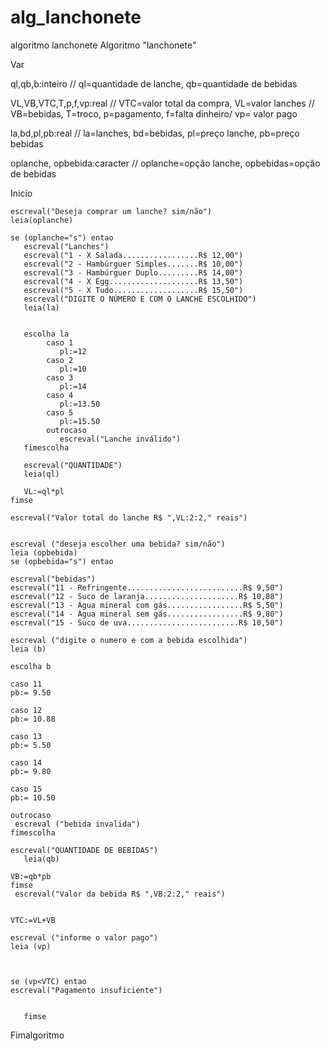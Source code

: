 # alg_lanchonete
algoritmo lanchonete
Algoritmo "lanchonete"

Var

  ql,qb,b:inteiro // ql=quantidade de lanche, qb=quantidade de bebidas

  VL,VB,VTC,T,p,f,vp:real // VTC=valor total da compra, VL=valor lanches
  // VB=bebidas, T=troco, p=pagamento, f=falta dinheiro/  vp= valor pago

  la,bd,pl,pb:real // la=lanches, bd=bebidas, pl=preço lanche, pb=preço bebidas

  oplanche, opbebida:caracter // oplanche=opção lanche, opbebidas=opção de bebidas

Inicio

    escreval("Deseja comprar um lanche? sim/não")
    leia(oplanche)

    se (oplanche="s") entao
       escreval("Lanches")
       escreval("1 - X Salada.................R$ 12,00")
       escreval("2 - Hambúrguer Simples.......R$ 10,00")
       escreval("3 - Hambúrguer Duplo.........R$ 14,00")
       escreval("4 - X Egg....................R$ 13,50")
       escreval("5 - X Tudo...................R$ 15,50")
       escreval("DIGITE O NÚMERO E COM O LANCHE ESCOLHIDO")
       leia(la)


       escolha la
            caso 1
               pl:=12
            caso 2
               pl:=10
            caso 3
               pl:=14
            caso 4
               pl:=13.50
            caso 5
               pl:=15.50
            outrocaso
               escreval("Lanche inválido")
       fimescolha

       escreval("QUANTIDADE")
       leia(ql)

       VL:=ql*pl
    fimse

    escreval("Valor total do lanche R$ ",VL:2:2," reais")


    escreval ("deseja escolher uma bebida? sim/não")
    leia (opbebida)
    se (opbebida="s") entao

    escreval("bebidas")
    escreval("11 - Refringente..........................R$ 9,50")
    escreval("12 - Suco de laranja.....................R$ 10,88")
    escreval("13 - Água mineral com gás.................R$ 5,50")
    escreval("14 - Água mineral sem gás.................R$ 9,80")
    escreval("15 - Suco de uva.........................R$ 10,50")

    escreval ("digite o numero e com a bebida escolhida")
    leia (b)

    escolha b

    caso 11
    pb:= 9.50

    caso 12
    pb:= 10.88

    caso 13
    pb:= 5.50

    caso 14
    pb:= 9.80

    caso 15
    pb:= 10.50

    outrocaso
     escreval ("bebida invalida")
    fimescolha

    escreval("QUANTIDADE DE BEBIDAS")
       leia(qb)

    VB:=qb*pb
    fimse
     escreval("Valor da bebida R$ ",VB:2:2," reais")
     
     
    VTC:=VL+VB
     
    escreval ("informe o valor pago")
    leia (vp)
    
    
    
    se (vp<VTC) entao
    escreval("Pagamento insuficiente")
    
    
       fimse


Fimalgoritmo
